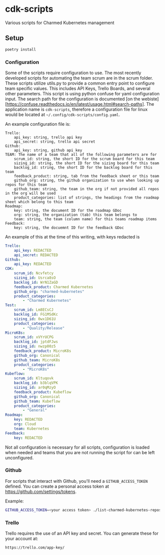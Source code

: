 # cdk-scripts
Various scripts for Charmed Kubernetes management

## Setup

```bash
poetry install
```


### Configuration
Some of the scripts require configuration to use. The most recently developed scripts for automating the team scrum are in the scrum folder. These
scripts utilize utils.py to provide a common entry point to configure team specific values. This includes API Keys, Trello Boards, and several
other parameters. This script is using python confuse for yaml configuration input. The search path for the configuration is documented [on the
webiste][https://confuse.readthedocs.io/en/latest/usage.html#search-paths]. The application name is `cdk-scripts`, therefore a configuration file
for linux would be located at `~/.config/cdk-scripts/config.yaml`.

An example configuration file is:
```
Trello:
    api_key: string, trello api key
    api_secret: string, trello api secret
Github:
    api_key: string, github api key 
TEAM: The name of a team that all of the following parameters are for
    scrum_id: string, the short ID for the scrum board for this team
    sizing_id: string, the short ID for the sizing board for this team
    backlog_id: string, the short ID for the backlog board for this team
    feedback_product: string, tab from the feedback sheet or this team
    github_org: string, the github organization to use when looking up repos for this team
    github_team: string, the team in the org if not provided all repos in the org will be used
    product_categories: list of strings, the headings from the roadmap sheet which belong to this team
Roadmap:
    key: string, the document ID for the roadmap GDoc
    org: string, the organization (tab) this team belongs to
    team: string, the team (column name) for this teams roadmap items
Feedback:
    key: string, the docuemnt ID for the feedback GDoc
```

An example of this at the time of this writing, with keys redacted is
```yaml
Trello:
    api_key: REDACTED
    api_secret: REDACTED
Github:
    api_key: REDACTED
CDK:
    scrum_id: Ncvfetcy
    sizing_id: Usrca8sO
    backlog_id: WrN1ZaGD 
    feedback_product: Charmed Kubernetes
    github_org: "charmed-kubernetes"
    product_categories:
        - "Charmed Kubernetes"
Test:
    scrum_id: Lm8ECsCJ
    backlog_id: FG1MSdKc 
    sizing_id: 0wx1D61U
    product_categories:
        - "Quality/Release"
MicroK8s:
    scrum_id: xVYrUCPG 
    backlog_id: jptdFJws
    sizing_id: nwzp00z5 
    feedback_product: MicroK8s
    github_org: Canonical
    github_team: MicroK8s
    product_categories:
        - "MicroK8s"
Kubeflow:
    scrum_id: Kltuqovk 
    backlog_id: b3blqVPK
    sizing_id: ar0qMzyO
    feedback_product: Kubeflow
    github_org: Canonical
    github_team: Kubeflow
    product_categories:
        - "General"
Roadmap:
    key: REDACTED
    org: Cloud
    team: Kubernetes
Feedback:
    key: REDACTED
```

Not all configuration is necessary for all scripts, configuration is loaded when needed and teams that you are not running the script for can be
left unconfigured.

### Github
For scripts that interact with Github, you'll need a
`GITHUB_ACCESS_TOKEN` defined. You can create a personal access token at
https://github.com/settings/tokens.

Example:
```bash
GITHUB_ACCESS_TOKEN=<your access token> ./list-charmed-kubernetes-repos.py
```

### Trello
Trello requires the use of an API key and secret. You can generate these for your account at:
```
https://trello.com/app-key/
```
